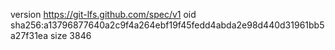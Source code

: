 version https://git-lfs.github.com/spec/v1
oid sha256:a13796877640a2c9f4a264ebf19f45fedd4abda2e98d440d31961bb5a27f31ea
size 3846
